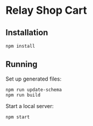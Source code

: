 # Relay Shop Cart

## Installation

```
npm install
```

## Running

Set up generated files:

```
npm run update-schema
npm run build
```

Start a local server:

```
npm start
```
